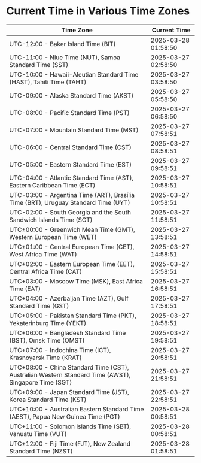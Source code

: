 # Current Time in Various Time Zones

| Time Zone | Current Time |
|-----------|--------------|
| UTC-12:00 - Baker Island Time (BIT) | 2025-03-28 01:58:50 |
| UTC-11:00 - Niue Time (NUT), Samoa Standard Time (SST) | 2025-03-27 02:58:50 |
| UTC-10:00 - Hawaii-Aleutian Standard Time (HAST), Tahiti Time (TAHT) | 2025-03-27 03:58:50 |
| UTC-09:00 - Alaska Standard Time (AKST) | 2025-03-27 05:58:50 |
| UTC-08:00 - Pacific Standard Time (PST) | 2025-03-27 06:58:50 |
| UTC-07:00 - Mountain Standard Time (MST) | 2025-03-27 07:58:51 |
| UTC-06:00 - Central Standard Time (CST) | 2025-03-27 08:58:51 |
| UTC-05:00 - Eastern Standard Time (EST) | 2025-03-27 09:58:51 |
| UTC-04:00 - Atlantic Standard Time (AST), Eastern Caribbean Time (ECT) | 2025-03-27 10:58:51 |
| UTC-03:00 - Argentina Time (ART), Brasília Time (BRT), Uruguay Standard Time (UYT) | 2025-03-27 10:58:51 |
| UTC-02:00 - South Georgia and the South Sandwich Islands Time (SGT) | 2025-03-27 11:58:51 |
| UTC±00:00 - Greenwich Mean Time (GMT), Western European Time (WET) | 2025-03-27 13:58:51 |
| UTC+01:00 - Central European Time (CET), West Africa Time (WAT) | 2025-03-27 14:58:51 |
| UTC+02:00 - Eastern European Time (EET), Central Africa Time (CAT) | 2025-03-27 15:58:51 |
| UTC+03:00 - Moscow Time (MSK), East Africa Time (EAT) | 2025-03-27 16:58:51 |
| UTC+04:00 - Azerbaijan Time (AZT), Gulf Standard Time (GST) | 2025-03-27 17:58:51 |
| UTC+05:00 - Pakistan Standard Time (PKT), Yekaterinburg Time (YEKT) | 2025-03-27 18:58:51 |
| UTC+06:00 - Bangladesh Standard Time (BST), Omsk Time (OMST) | 2025-03-27 19:58:51 |
| UTC+07:00 - Indochina Time (ICT), Krasnoyarsk Time (KRAT) | 2025-03-27 20:58:51 |
| UTC+08:00 - China Standard Time (CST), Australian Western Standard Time (AWST), Singapore Time (SGT) | 2025-03-27 21:58:51 |
| UTC+09:00 - Japan Standard Time (JST), Korea Standard Time (KST) | 2025-03-27 22:58:51 |
| UTC+10:00 - Australian Eastern Standard Time (AEST), Papua New Guinea Time (PGT) | 2025-03-28 00:58:51 |
| UTC+11:00 - Solomon Islands Time (SBT), Vanuatu Time (VUT) | 2025-03-28 00:58:51 |
| UTC+12:00 - Fiji Time (FJT), New Zealand Standard Time (NZST) | 2025-03-28 01:58:51 |
